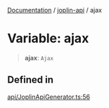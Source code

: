 [Documentation](../../packages.md) / [joplin-api](../index.md) / ajax

# Variable: ajax

> **ajax**: `Ajax`

## Defined in

[api/JoplinApiGenerator.ts:56](https://github.com/rxliuli/joplin-utils/blob/485409801cf7c952cfefe9e29020115fe6abec36/packages/joplin-api/src/api/JoplinApiGenerator.ts#L56)
